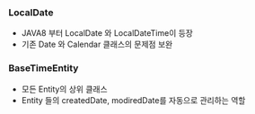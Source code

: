 ### LocalDate
- JAVA8 부터 LocalDate 와 LocalDateTime이 등장
- 기존 Date 와 Calendar 클래스의 문제점 보완

### BaseTimeEntity
- 모든 Entity의 상위 클래스
- Entity 들의 createdDate, modiredDate를 자동으로 관리하는 역할
